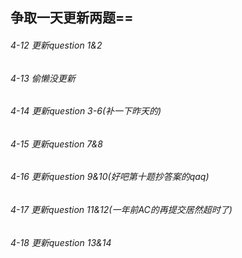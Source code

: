 ## 争取一天更新两题==
###### 4-12 更新question 1&2
###### 4-13 偷懒没更新
###### 4-14 更新question 3-6(补一下昨天的)
###### 4-15 更新question 7&8
###### 4-16 更新question 9&10(好吧第十题抄答案的qaq)
###### 4-17 更新question 11&12(一年前AC的再提交居然超时了)
###### 4-18 更新question 13&14
